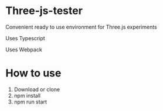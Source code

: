 # Three-js-tester
Convenient ready to use environment for Three.js experiments

Uses Typescript

Uses Webpack

# How to use

1) Download or clone
2) npm install
3) npm run start
